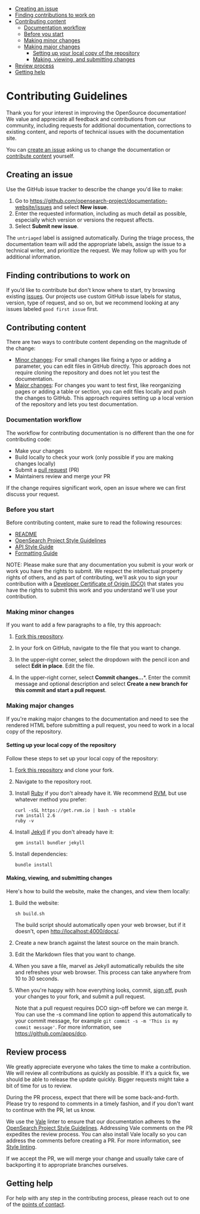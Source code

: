 - [Creating an issue](#creating-an-issue)
- [Finding contributions to work on](#finding-contributions-to-work-on)
- [Contributing content](#contributing-content)
   - [Documentation workflow](#documentation-workflow)
   - [Before you start](#before-you-start)
   - [Making minor changes](#making-minor-changes)
   - [Making major changes](#making-major-changes)
      - [Setting up your local copy of the repository](#setting-up-your-local-copy-of-the-repository)
      - [Making, viewing, and submitting changes](#making-viewing-and-submitting-changes)
- [Review process](#review-process)
- [Getting help](#getting-help)

# Contributing Guidelines

Thank you for your interest in improving the OpenSource documentation! We value and appreciate all feedback and contributions from our community, including requests for additional documentation, corrections to existing content, and reports of technical issues with the documentation site. 

You can [create an issue](#creating-an-issue) asking us to change the documentation or [contribute content](#contributing-content) yourself.

## Creating an issue

Use the GitHub issue tracker to describe the change you'd like to make: 

1. Go to https://github.com/opensearch-project/documentation-website/issues and select **New issue**.
1. Enter the requested information, including as much detail as possible, especially which version or versions the request affects.
1. Select **Submit new issue**. 

The `untriaged` label is assigned automatically. During the triage process, the documentation team will add the appropriate labels, assign the issue to a technical writer, and prioritize the request. We may follow up with you for additional information. 

## Finding contributions to work on

If you’d like to contribute but don't know where to start, try browsing existing [issues](https://github.com/opensearch-project/documentation-website/issues). Our projects use custom GitHub issue labels for status, version, type of request, and so on, but we recommend looking at any issues labeled `good first issue` first. 

## Contributing content

There are two ways to contribute content depending on the magnitude of the change:

- [Minor changes](#making-minor-changes): For small changes like fixing a typo or adding a parameter, you can edit files in GitHub directly. This approach does not require cloning the repository and does not let you test the documentation.
- [Major changes](#making-major-changes): For changes you want to test first, like reorganizing pages or adding a table or section, you can edit files locally and push the changes to GitHub. This approach requires setting up a local version of the repository and lets you test documentation.

### Documentation workflow

The workflow for contributing documentation is no different than the one for contributing code:

- Make your changes
- Build locally to check your work (only possible if you are making changes locally)
- Submit a [pull request](https://github.com/opensearch-project/documentation-website/pulls) (PR)
- Maintainers review and merge your PR

If the change requires significant work, open an issue where we can first discuss your request.

### Before you start

Before contributing content, make sure to read the following resources:
- [README](README.md)
- [OpenSearch Project Style Guidelines](STYLE_GUIDE.md)
- [API Style Guide](API_STYLE_GUIDE.md)
- [Formatting Guide](FORMATTING_GUIDE.md) 

NOTE: Please make sure that any documentation you submit is your work or work you have the rights to submit. We respect the intellectual property rights of others, and as part of contributing, we'll ask you to sign your contribution with a [Developer Certificate of Origin (DCO)](https://github.com/opensearch-project/.github/blob/main/CONTRIBUTING.md#developer-certificate-of-origin) that states you have the rights to submit this work and you understand we'll use your contribution. 

### Making minor changes

If you want to add a few paragraphs to a file, try this approach:

1. [Fork this repository](https://docs.github.com/en/get-started/quickstart/fork-a-repo).

1. In your fork on GitHub, navigate to the file that you want to change.

1. In the upper-right corner, select the dropdown with the pencil icon and select **Edit in place**. Edit the file.

1. In the upper-right corner, select **Commit changes...***. Enter the commit message and optional description and select **Create a new branch for this commit and start a pull request**.

### Making major changes

If you're making major changes to the documentation and need to see the rendered HTML before submitting a pull request, you need to work in a local copy of the repository. 

#### Setting up your local copy of the repository

Follow these steps to set up your local copy of the repository:

1. [Fork this repository](https://docs.github.com/en/get-started/quickstart/fork-a-repo) and clone your fork.

1. Navigate to the repository root.

1. Install [Ruby](https://www.ruby-lang.org/en/) if you don't already have it. We recommend [RVM](https://rvm.io/), but use whatever method you prefer:

   ```
   curl -sSL https://get.rvm.io | bash -s stable
   rvm install 2.6
   ruby -v
   ```

1. Install [Jekyll](https://jekyllrb.com/) if you don't already have it:

   ```
   gem install bundler jekyll
   ```

1. Install dependencies:

   ```
   bundle install
   ```

#### Making, viewing, and submitting changes 

Here's how to build the website, make the changes, and view them locally:

1. Build the website:

   ```
   sh build.sh    
   ```

   The build script should automatically open your web browser, but if it doesn't, open [http://localhost:4000/docs/](http://localhost:4000/docs/).

1. Create a new branch against the latest source on the main branch. 

1. Edit the Markdown files that you want to change.

1. When you save a file, marvel as Jekyll automatically rebuilds the site and refreshes your web browser. This process can take anywhere from 10 to 30 seconds.

1. When you're happy with how everything looks, commit, [sign off](https://github.com/src-d/guide/blob/9171d013c648236c39faabcad8598be3c0cf8f56/developer-community/fix-DCO.md#how-to-prevent-missing-sign-offs-in-the-future), push your changes to your fork, and submit a pull request.

    Note that a pull request requires DCO sign-off before we can merge it. You can use the -s command line option to append this automatically to your commit message, for example `git commit -s -m 'This is my commit message'`. For more information, see https://github.com/apps/dco.

## Review process

We greatly appreciate everyone who takes the time to make a contribution. We will review all contributions as quickly as possible. If it’s a quick fix, we should be able to release the update quickly. Bigger requests might take a bit of time for us to review. 

During the PR process, expect that there will be some back-and-forth. Please try to respond to comments in a timely fashion, and if you don't want to continue with the PR, let us know. 

We use the [Vale](https://github.com/errata-ai/vale) linter to ensure that our documentation adheres to the [OpenSearch Project Style Guidelines](STYLE_GUIDE.md). Addressing Vale comments on the PR expedites the review process. You can also install Vale locally so you can address the comments before creating a PR. For more information, see [Style linting](README.md#style-linting).

If we accept the PR, we will merge your change and usually take care of backporting it to appropriate branches ourselves.

## Getting help

For help with any step in the contributing process, please reach out to one of the [points of contact](README.md#points-of-contact).
